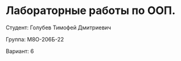 # Лабораторные работы по ООП.

Студент: Голубев Тимофей Дмитриевич

Группа: М8О-206Б-22

Вариант: 6
